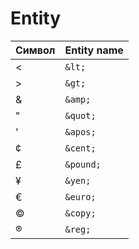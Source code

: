 # Entity

|Символ|Entity name|
|:-----|:----------|
|<     |`&lt;`     |
|>     |`&gt;`     |
|&     |`&amp;`    |
|"     |`&quot;`   |
|'     |`&apos;`   |
|¢     |`&cent;`   |
|£     |`&pound;`  |
|¥     |`&yen;`    |
|€     |`&euro;`   |
|©     |`&copy;`   |
|®     |`&reg;`    |


